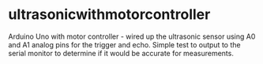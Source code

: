 # ultrasonicwithmotorcontroller
Arduino Uno with motor controller - wired up the ultrasonic sensor using A0 and A1 analog pins for the trigger and echo.  Simple test to output to the serial monitor to determine if it would be accurate for measurements.
